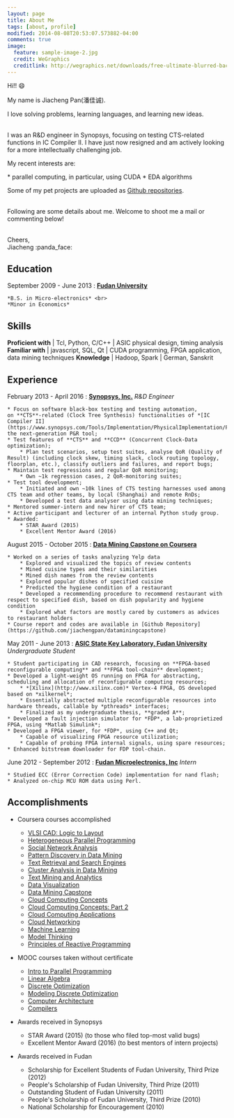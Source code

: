 ```yaml
---
layout: page
title: About Me
tags: [about, profile]
modified: 2014-08-08T20:53:07.573882-04:00
comments: true
image:
  feature: sample-image-2.jpg
  credit: WeGraphics
  creditlink: http://wegraphics.net/downloads/free-ultimate-blurred-background-pack/
---
```


Hi!! :smile:

My name is Jiacheng Pan(潘佳诚).

I love solving problems, learning languages, and learning new ideas.
<br><br>

I was an R&D engineer in Synopsys, focusing on testing CTS-related functions in IC Compiler II.
I have just now resigned and am actively looking for a more intellectually challenging job.

My recent interests are:
<p></p>
* parallel computing, in particular, using CUDA
* EDA algorithms


Some of my pet projects are uploaded as [Github repositories](http://github.com/jiachengpan).
<br><br>

Following are some details about me. Welcome to shoot me a mail or commenting below!

<br>
Cheers, <br>
Jiacheng :panda_face:


Education
---------
September 2009 - June 2013
: **[Fudan University](http://www.fudan.edu.cn)**

    *B.S. in Micro-electronics* <br>
    *Minor in Economics*

Skills
------

**Proficient with** | Tcl, Python, C/C++
                    | ASIC physical design, timing analysis
**Familiar with**   | javascript, SQL, Qt
                    | CUDA programming, FPGA application, data mining techniques
**Knowledge**       | Hadoop, Spark
                    | German, Sanskrit

Experience
----------
February 2013 - April 2016
: **[Synopsys, Inc.](http://synopsys.com)** *R&D Engineer*

    * Focus on software black-box testing and testing automation,
    on **CTS**-related (Clock Tree Synthesis) functionalities of *[IC Compiler II](https://www.synopsys.com/Tools/Implementation/PhysicalImplementation/Pages/ICCompilerII.aspx)*, the next-generation P&R tool;
    * Test features of **CTS** and **CCD** (Concurrent Clock-Data optimization);
        * Plan test scenarios, setup test suites, analyse QoR (Quality of Result) (including clock skew, timing slack, clock routing topology, floorplan, etc.), classify outliers and failures, and report bugs;
    * Maintain test regressions and regular QoR monitoring;
        * Own ~1k regression cases, 2 QoR-monitoring suites;
    * Test tool development;
        * Initiated and own ~10k lines of CTS testing harnesses used among CTS team and other teams, by local (Shanghai) and remote RnDs;
        * Developed a test data analyser using data mining techniques;
    * Mentored summer-intern and new hirer of CTS team;
    * Active participant and lecturer of an internal Python study group.
    * Awarded:
        * STAR Award (2015)
        * Excellent Mentor Award (2016)

August 2015 - October 2015
: **[Data Mining Capstone on Coursera](https://www.coursera.org/course/dataminingcapstone)**
    
    * Worked on a series of tasks analyzing Yelp data
        * Explored and visualized the topics of review contents
        * Mined cuisine types and their similarities
        * Mined dish names from the review contents
        * Explored popular dishes of specified cuisine
        * Predicted the hygiene condition of a restaurant
        * Developed a recommending procedure to recommend restaurant with respect to specified dish, based on dish popularity and hygiene condition
        * Explored what factors are mostly cared by customers as advices to restaurant holders
    * Course report and codes are available in [Github Repository](https://github.com/jiachengpan/dataminingcapstone)


May 2011 - June 2013
: **[ASIC State Key Laboratory, Fudan University](http://sme.fudan.edu.cn/)** *Undergraduate Student*

    * Student participating in CAD research, focusing on **FPGA-based reconfigurable computing** and **FPGA tool-chain** development;
    * Developed a light-weight OS running on FPGA for abstracting, scheduling and allocation of reconfigurable computing resources;
        * *[Xilinx](http://www.xilinx.com)* Vertex-4 FPGA, OS developed based on *xilkernel*;
        * Essentially abstracted multiple reconfigurable resources into hardware threads, callable by *pthreads* interfaces;
        * Finalized as my undergraduate thesis, **graded A**;
    * Developed a fault injection simulator for *FDP*, a lab-proprietized FPGA, using *Matlab Simulink*;
    * Developed a FPGA viewer, for *FDP*, using C++ and Qt;
        * Capable of visualizing FPGA resource utilization;
        * Capable of probing FPGA internal signals, using spare resources;
    * Enhanced bitstream downloader for FDP tool-chain.


June 2012 - September 2012
: **[Fudan Microelectronics, Inc](http://www.fmsh.com/)** *Intern*
  
    * Studied ECC (Error Correction Code) implementation for nand flash;
    * Analyzed on-chip MCU ROM data using Perl.


Accomplishments
---------------
* Coursera courses accomplished
    * [VLSI CAD: Logic to Layout](https://www.coursera.org/account/accomplishments/records/U3yHLUn4kgqUBnrm)
    * [Heterogeneous Parallel Programming](https://www.coursera.org/account/accomplishments/records/S8kV8jDwuXkXaAkK)
    * [Social Network Analysis](https://www.coursera.org/account/accomplishments/records/RnG3xSKgbA2sFVmL)
    * [Pattern Discovery in Data Mining](https://www.coursera.org/account/accomplishments/records/h6T4wR3vCnaj9bsz)
    * [Text Retrieval and Search Engines](https://www.coursera.org/account/accomplishments/records/RkE5zZLqWWzupQvr)
    * [Cluster Analysis in Data Mining](https://www.coursera.org/account/accomplishments/records/L5UvB7E9fWTKYYTQ)
    * [Text Mining and Analytics](https://www.coursera.org/account/accomplishments/records/vQrT56nJ2tekpEuw)
    * [Data Visualization](https://www.coursera.org/account/accomplishments/records/m3UkMK7KyCJJBHEb)
    * [Data Mining Capstone](https://www.coursera.org/account/accomplishments/records/eaqcu5YgS783QDTp)
    * [Cloud Computing Concepts](https://www.coursera.org/account/accomplishments/records/HKJ3nJeREZKhSjcg)
    * [Cloud Computing Concepts: Part 2](https://www.coursera.org/account/accomplishments/records/KZb72bG9RGmVMLq3)
    * [Cloud Computing Applications](https://www.coursera.org/account/accomplishments/records/s3G4JfJTHajqummY)
    * [Cloud Networking](https://www.coursera.org/account/accomplishments/records/K85fDFqWgYucaVNY)
    * [Machine Learning](/attachments/coursera-ml.pdf)
    * [Model Thinking](/attachments/coursera-modelthinking.pdf)
    * [Principles of Reactive Programming](/attachments/coursera-reactive.pdf)

* MOOC courses taken without certificate
    * [Intro to Parallel Programming](https://www.udacity.com/course/intro-to-parallel-programming--cs344)
    * [Linear Algebra](http://ocw.mit.edu/courses/mathematics/18-06-linear-algebra-spring-2010/)
    * [Discrete Optimization](https://www.coursera.org/course/optimization)
    * [Modeling Discrete Optimization](https://www.coursera.org/course/modelingoptimization)
    * [Computer Architecture](https://www.coursera.org/course/comparch)
    * [Compilers](https://www.coursera.org/course/compilers)

* Awards received in Synopsys
    * STAR Award (2015) (to those who filed top-most valid bugs)
    * Excellent Mentor Award (2016) (to best mentors of intern projects)

* Awards received in Fudan
    * Scholarship for Excellent Students of Fudan University, Third Prize (2012)
    * People's Scholarship of Fudan University, Third Prize (2011)
    * Outstanding Student of Fudan University (2011)
    * People's Scholarship of Fudan University, Third Prize (2010)
    * National Scholarship for Encouragement (2010)


